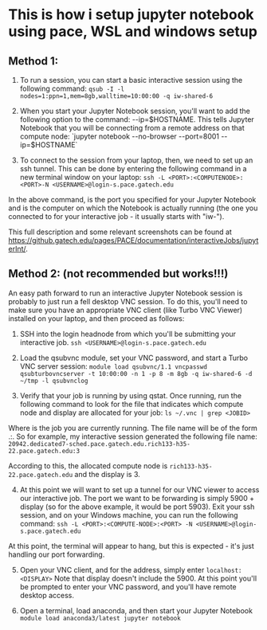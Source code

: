 # This is how i setup jupyter notebook using pace, WSL and windows setup

## Method 1:

1. To run a session, you can start a basic interactive session using the following command:
`qsub -I -l nodes=1:ppn=1,mem=8gb,walltime=10:00:00 -q iw-shared-6`
 
2. When you start your Jupyter Notebook session, you'll want to add the following option to the command: --ip=$HOSTNAME. This tells Jupyter Notebook that you will be connecting from a remote address on that compute node:
`jupyter notebook --no-browser --port=8001 --ip=$HOSTNAME`
 
3. To connect to the session from your laptop, then, we need to set up an ssh tunnel. This can be done by entering the following command in a new terminal window on your laptop:
`ssh -L <PORT>:<COMPUTENODE>:<PORT>-N <USERNAME>@login-s.pace.gatech.edu`

In the above command, <PORT> is the port you specified for your Jupyter Notebook and <COMPUTENODE> is the computer on which the Notebook is actually running (the one you connected to for your interactive job - it usually starts with "iw-").

This full description and some relevant screenshots can be found at https://github.gatech.edu/pages/PACE/documentation/interactiveJobs/jupyterInt/.

## Method 2: (not recommended but works!!!)

An easy path forward to run an interactive Jupyter Notebook session is probably to just run a fell desktop VNC session. To do this, you'll need to make sure you have an appropriate VNC client (like Turbo VNC Viewer) installed on your laptop, and then proceed as follows:
 
1.	SSH into the login headnode from which you'll be submitting your interactive job.
`ssh <USERNAME>@login-s.pace.gatech.edu`

2.	Load the qsubvnc module, set your VNC password, and start a Turbo VNC server session:
`module load qsubvnc/1.1
vncpasswd
qsubturbovncserver -t 10:00:00 -n 1 -p 8 -m 8gb -q iw-shared-6 -d ~/tmp -l qsubvnclog`

3.	Verify that your job is running by using qstat. Once running, run the following command to look for the file that indicates which compute node and display are allocated for your job:
`ls ~/.vnc | grep <JOBID>`

Where <JOBID> is the job you are currently running. The file name will be of the form <JOBID>.<SCHEDULER><COMPUTE-NODE>:<DISPLAY>. So for example, my interactive session generated the following file name:
`20942.dedicated7-sched.pace.gatech.edu.rich133-h35-22.pace.gatech.edu:3`

According to this, the allocated compute node is `rich133-h35-22.pace.gatech.edu` and the display is 3.

4.	At this point we will want to set up a tunnel for our VNC viewer to access our interactive job. The port we want to be forwarding is simply 5900 + display (so for the above example, it would be port 5903). Exit your ssh session, and on your Windows machine, you can run the following command:
`ssh -L <PORT>:<COMPUTE-NODE>:<PORT> -N <USERNAME>@login-s.pace.gatech.edu`

At this point, the terminal will appear to hang, but this is expected - it's just handling our port forwarding.

5.	Open your VNC client, and for the address, simply enter
`localhost:<DISPLAY>`
Note that display doesn't include the 5900. At this point you'll be prompted to enter your VNC password, and you'll have remote desktop access.

6.	Open a terminal, load anaconda, and then start your Jupyter Notebook
`module load anaconda3/latest
jupyter notebook`


